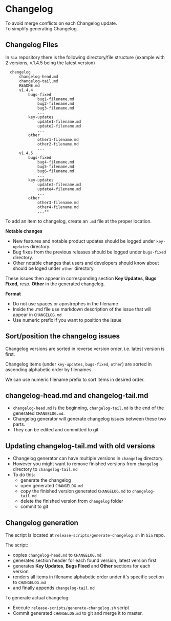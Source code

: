 # Changelog


To avoid merge conflicts on each Changelog update.  
To simplify generating Changelog.

## Changelog Files

In `Sia` repository there is the following directory/file structure
(example with 2 versions, v.1.4.5 being the latest version)

      chengelog
          changelog-head.md
          changelog-tail.md
          README.md
          v1.4.4
              bugs-fixed
                  bug1-filename.md
                  bug2-filename.md
                  bug3-filename.md
                  ...
              key-updates
                  update1-filename.md
                  update2-filename.md
                  ...
              other
                  other1-filename.md
                  other2-filename.md
                  ...
          v1.4.5
              bugs-fixed
                  bug4-filename.md
                  bug5-filename.md
                  bug6-filename.md
                  ...
              key-updates
                  update3-filename.md
                  update4-filename.md
                  ...
              other
                  other3-filename.md
                  other4-filename.md
                  ...**

To add an item to changelog, create an `.md` file at the proper location.

**Notable changes**

- New features and notable product updates should be logged
  under `key-updates` directory.
- Bug fixes from the previous releases should be logged
  under `bugs-fixed` directory.
- Other notable changes that users and developers should know about
  should be loged under `other` directory.

These issues then appear in corresponding section
**Key Updates**, **Bugs Fixed**, resp. **Other** in the generated changelog.

**Format**
- Do not use spaces or apostrophes in the filename
- Inside the .md file use markdown description of the issue
  that will appear in `CHANGELOG.md`
- Use numeric prefix if you want to position the issue

## Sort/position the changelog issues

Changelog versions are sorted in reverse version order, i.e. latest version is first.

Changelog items (under `key-updates`, `bugs-fixed`, `other`)
are sorted in ascending alphabetic order by filenames.

We can use numeric filename prefix to sort items in desired order.

## changelog-head.md and changelog-tail.md

- `changelog-head.md` is the beginning, `changelog-tail.md` is the end of the generated `CHANGELOG.md`.
- Changelog generator will generate changelog issues between these two parts.
- They can be edited and committed to git

## Updating changelog-tail.md with old versions

- Changelog generator can have multiple versions in `changelog` directory.
- However you might want to remove finished versions
  from `changelog` directory to `changelog-tail.md`
- To do this:
  - generate the changelog
  - open generated `CHANGELOG.md`
  - copy the finished version generated `CHANGELOG.md` to `changelog-tail.md`
  - delete the finished version from `changelog` folder
  - commit to git

## Changelog generation

The script is located at `release-scripts/generate-changelog.sh` in `Sia` repo.

The script:

- copies `changelog-head.md` to `CHANGELOG.md`
- generates section header for each found version,
  latest version first
- generates **Key Updates**, **Bugs Fixed** and **Other**
  sections for each version
- renders all items in filename alphabetic order
  under it's specific section to `CHANGELOG.md`
- and finally appends `changelog-tail.md`

To generate actual changelog:

- Execute `release-scripts/generate-changelog.sh` script
- Commit generated `CHANGELOG.md` to git and merge it to master.
